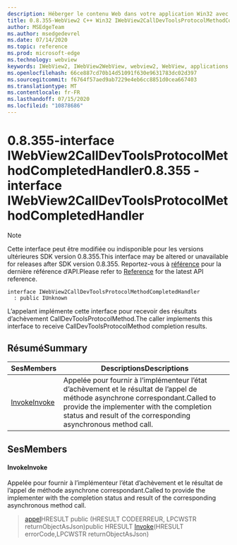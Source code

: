 ```yaml
---
description: Héberger le contenu Web dans votre application Win32 avec le contrôle Microsoft Edge WebView2
title: 0.8.355-WebView2 C++ Win32 IWebView2CallDevToolsProtocolMethodCompletedHandler
author: MSEdgeTeam
ms.author: msedgedevrel
ms.date: 07/14/2020
ms.topic: reference
ms.prod: microsoft-edge
ms.technology: webview
keywords: IWebView2, IWebView2WebView, webview2, WebView, applications Win32, Win32, Edge
ms.openlocfilehash: 66ce887cd70b14d51091f630e9631783dc02d397
ms.sourcegitcommit: f6764f57aed9ab7229e4eb6cc8851d0cea667403
ms.translationtype: MT
ms.contentlocale: fr-FR
ms.lasthandoff: 07/15/2020
ms.locfileid: "10878686"
---
```

# <span data-ttu-id="3b4c9-104">0.8.355-interface IWebView2CallDevToolsProtocolMethodCompletedHandler</span><span class="sxs-lookup"><span data-stu-id="3b4c9-104">0.8.355 - interface IWebView2CallDevToolsProtocolMethodCompletedHandler</span></span> 

> [!NOTE]
> <span data-ttu-id="3b4c9-105">Cette interface peut être modifiée ou indisponible pour les versions ultérieures SDK version 0.8.355.</span><span class="sxs-lookup"><span data-stu-id="3b4c9-105">This interface may be altered or unavailable for releases after SDK version 0.8.355.</span></span> <span data-ttu-id="3b4c9-106">Reportez-vous à [référence](../../../webview2-api-reference.md) pour la dernière référence d’API.</span><span class="sxs-lookup"><span data-stu-id="3b4c9-106">Please refer to [Reference](../../../webview2-api-reference.md) for the latest API reference.</span></span>

```
interface IWebView2CallDevToolsProtocolMethodCompletedHandler
  : public IUnknown
```

<span data-ttu-id="3b4c9-107">L’appelant implémente cette interface pour recevoir des résultats d’achèvement CallDevToolsProtocolMethod.</span><span class="sxs-lookup"><span data-stu-id="3b4c9-107">The caller implements this interface to receive CallDevToolsProtocolMethod completion results.</span></span>

## <span data-ttu-id="3b4c9-108">Résumé</span><span class="sxs-lookup"><span data-stu-id="3b4c9-108">Summary</span></span>

 <span data-ttu-id="3b4c9-109">Ses</span><span class="sxs-lookup"><span data-stu-id="3b4c9-109">Members</span></span>                        | <span data-ttu-id="3b4c9-110">Descriptions</span><span class="sxs-lookup"><span data-stu-id="3b4c9-110">Descriptions</span></span>
--------------------------------|---------------------------------------------
[<span data-ttu-id="3b4c9-111">Invoke</span><span class="sxs-lookup"><span data-stu-id="3b4c9-111">Invoke</span></span>](#invoke) | <span data-ttu-id="3b4c9-112">Appelée pour fournir à l’implémenteur l’état d’achèvement et le résultat de l’appel de méthode asynchrone correspondant.</span><span class="sxs-lookup"><span data-stu-id="3b4c9-112">Called to provide the implementer with the completion status and result of the corresponding asynchronous method call.</span></span>

## <span data-ttu-id="3b4c9-113">Ses</span><span class="sxs-lookup"><span data-stu-id="3b4c9-113">Members</span></span>

#### <span data-ttu-id="3b4c9-114">Invoke</span><span class="sxs-lookup"><span data-stu-id="3b4c9-114">Invoke</span></span> 

<span data-ttu-id="3b4c9-115">Appelée pour fournir à l’implémenteur l’état d’achèvement et le résultat de l’appel de méthode asynchrone correspondant.</span><span class="sxs-lookup"><span data-stu-id="3b4c9-115">Called to provide the implementer with the completion status and result of the corresponding asynchronous method call.</span></span>

> <span data-ttu-id="3b4c9-116">[appel](#invoke)HRESULT public (HRESULT CODEERREUR, LPCWSTR returnObjectAsJson)</span><span class="sxs-lookup"><span data-stu-id="3b4c9-116">public HRESULT [Invoke](#invoke)(HRESULT errorCode,LPCWSTR returnObjectAsJson)</span></span>

